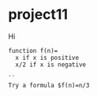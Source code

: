 # project11
Hi 
```
function f(n)=
  x if x is positive
  x/2 if x is negative

``
Try a formula $f(n)=n/3
